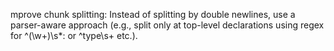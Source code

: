 mprove chunk splitting: Instead of splitting by double newlines, use a parser-aware approach (e.g., split only at top-level declarations using regex for ^(\w+)\s*: or ^type\s+ etc.).
